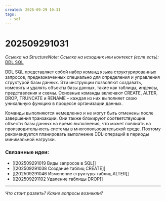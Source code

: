 ```yaml
---
created: 2025-09-29 10:31
tags:
  - sql
---
```

# 202509291031
*Ссылка на StructureNote:*
*Ссылка на исходник или контекст (если есть):* [DDL SQL](https://ssl-team.com/blog/ddl-sql-chto-eto/)

DDL SQL представляет собой набор команд языка структурированных запросов, предназначенных специально для определения и управления структурой базы данных. Эти инструкции позволяют создавать, изменять и удалять объекты базы данных, такие как таблицы, индексы, представления и схемы. Основные команды включают CREATE, ALTER, DROP, TRUNCATE и RENAME – каждая из них выполняет свою уникальную функцию в процессе организации данных.

Команды выполняются немедленно и не могут быть отменены после завершения транзакции. Они также блокируют соответствующие объекты базы данных на время выполнения, что может повлиять на производительность системы в многопользовательской среде. Поэтому рекомендуется планировать выполнение DDL-операций в периоды минимальной нагрузки.
### Связанные идеи:
* [[202509291019 Виды запросов в SQL]]
* [[202509291038 Создание таблиц CREATE]]
* [[202509291046 Изменение структуры таблиц ALTER]]
* [[202509291102 Удаление таблицы DROP]]
---

*Что стоит развить? Какие вопросы возникли?*